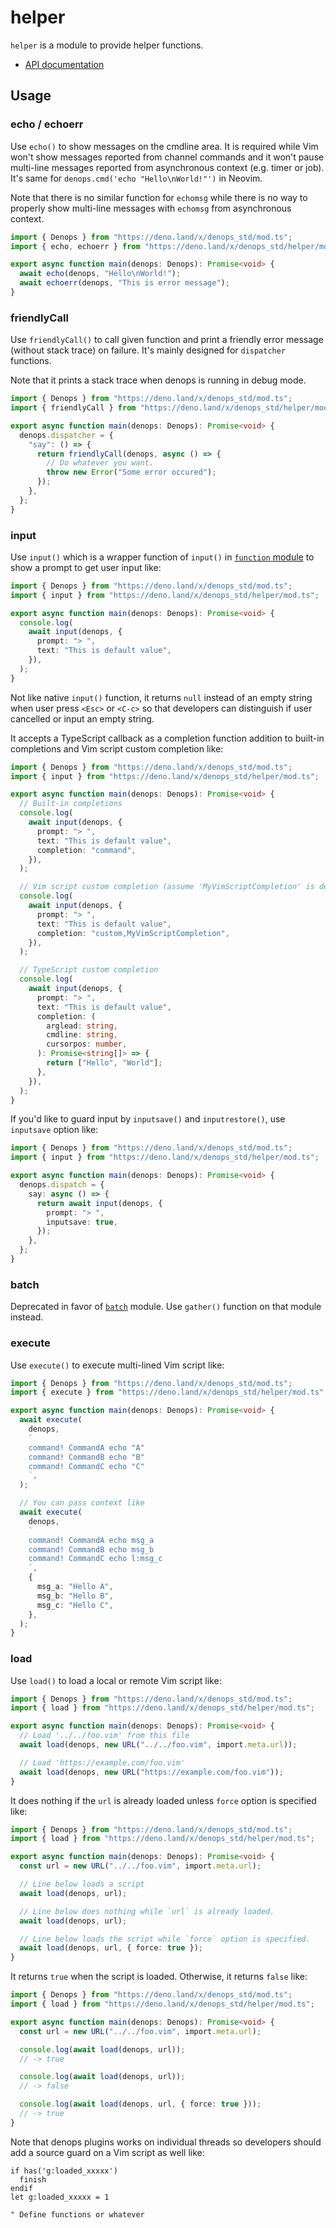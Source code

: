 # helper

`helper` is a module to provide helper functions.

- [API documentation](https://doc.deno.land/https/deno.land/x/denops_std/helper/mod.ts)

## Usage

### echo / echoerr

Use `echo()` to show messages on the cmdline area. It is required while Vim
won't show messages reported from channel commands and it won't pause multi-line
messages reported from asynchronous context (e.g. timer or job). It's same for
`denops.cmd('echo "Hello\nWorld!"')` in Neovim.

Note that there is no similar function for `echomsg` while there is no way to
properly show multi-line messages with `echomsg` from asynchronous context.

```typescript
import { Denops } from "https://deno.land/x/denops_std/mod.ts";
import { echo, echoerr } from "https://deno.land/x/denops_std/helper/mod.ts";

export async function main(denops: Denops): Promise<void> {
  await echo(denops, "Hello\nWorld!");
  await echoerr(denops, "This is error message");
}
```

### friendlyCall

Use `friendlyCall()` to call given function and print a friendly error message
(without stack trace) on failure. It's mainly designed for `dispatcher`
functions.

Note that it prints a stack trace when denops is running in debug mode.

```typescript
import { Denops } from "https://deno.land/x/denops_std/mod.ts";
import { friendlyCall } from "https://deno.land/x/denops_std/helper/mod.ts";

export async function main(denops: Denops): Promise<void> {
  denops.dispatcher = {
    "say": () => {
      return friendlyCall(denops, async () => {
        // Do whatever you want.
        throw new Error("Some error occured");
      });
    },
  };
}
```

### input

Use `input()` which is a wrapper function of `input()` in
[`function` module](../function/README.md) to show a prompt to get user input
like:

```typescript
import { Denops } from "https://deno.land/x/denops_std/mod.ts";
import { input } from "https://deno.land/x/denops_std/helper/mod.ts";

export async function main(denops: Denops): Promise<void> {
  console.log(
    await input(denops, {
      prompt: "> ",
      text: "This is default value",
    }),
  );
}
```

Not like native `input()` function, it returns `null` instead of an empty string
when user press `<Esc>` or `<C-c>` so that developers can distinguish if user
cancelled or input an empty string.

It accepts a TypeScript callback as a completion function addition to built-in
completions and Vim script custom completion like:

```typescript
import { Denops } from "https://deno.land/x/denops_std/mod.ts";
import { input } from "https://deno.land/x/denops_std/helper/mod.ts";

export async function main(denops: Denops): Promise<void> {
  // Built-in completions
  console.log(
    await input(denops, {
      prompt: "> ",
      text: "This is default value",
      completion: "command",
    }),
  );

  // Vim script custom completion (assume 'MyVimScriptCompletion' is defined in Vim script)
  console.log(
    await input(denops, {
      prompt: "> ",
      text: "This is default value",
      completion: "custom,MyVimScriptCompletion",
    }),
  );

  // TypeScript custom completion
  console.log(
    await input(denops, {
      prompt: "> ",
      text: "This is default value",
      completion: (
        arglead: string,
        cmdline: string,
        cursorpos: number,
      ): Promise<string[]> => {
        return ["Hello", "World"];
      },
    }),
  );
}
```

If you'd like to guard input by `inputsave()` and `inputrestore()`, use
`inputsave` option like:

```typescript
import { Denops } from "https://deno.land/x/denops_std/mod.ts";
import { input } from "https://deno.land/x/denops_std/helper/mod.ts";

export async function main(denops: Denops): Promise<void> {
  denops.dispatch = {
    say: async () => {
      return await input(denops, {
        prompt: "> ",
        inputsave: true,
      });
    },
  };
}
```

### batch

Deprecated in favor of [`batch`](./batch/README.md) module. Use `gather()`
function on that module instead.

### execute

Use `execute()` to execute multi-lined Vim script like:

```typescript
import { Denops } from "https://deno.land/x/denops_std/mod.ts";
import { execute } from "https://deno.land/x/denops_std/helper/mod.ts";

export async function main(denops: Denops): Promise<void> {
  await execute(
    denops,
    `
    command! CommandA echo "A"
    command! CommandB echo "B"
    command! CommandC echo "C"
    `,
  );

  // You can pass context like
  await execute(
    denops,
    `
    command! CommandA echo msg_a
    command! CommandB echo msg_b
    command! CommandC echo l:msg_c
    `,
    {
      msg_a: "Hello A",
      msg_b: "Hello B",
      msg_c: "Hello C",
    },
  );
}
```

### load

Use `load()` to load a local or remote Vim script like:

```typescript
import { Denops } from "https://deno.land/x/denops_std/mod.ts";
import { load } from "https://deno.land/x/denops_std/helper/mod.ts";

export async function main(denops: Denops): Promise<void> {
  // Load '../../foo.vim' from this file
  await load(denops, new URL("../../foo.vim", import.meta.url));

  // Load 'https://example.com/foo.vim'
  await load(denops, new URL("https://example.com/foo.vim"));
}
```

It does nothing if the `url` is already loaded unless `force` option is
specified like:

```typescript
import { Denops } from "https://deno.land/x/denops_std/mod.ts";
import { load } from "https://deno.land/x/denops_std/helper/mod.ts";

export async function main(denops: Denops): Promise<void> {
  const url = new URL("../../foo.vim", import.meta.url);

  // Line below loads a script
  await load(denops, url);

  // Line below does nothing while `url` is already loaded.
  await load(denops, url);

  // Line below loads the script while `force` option is specified.
  await load(denops, url, { force: true });
}
```

It returns `true` when the script is loaded. Otherwise, it returns `false` like:

```typescript
import { Denops } from "https://deno.land/x/denops_std/mod.ts";
import { load } from "https://deno.land/x/denops_std/helper/mod.ts";

export async function main(denops: Denops): Promise<void> {
  const url = new URL("../../foo.vim", import.meta.url);

  console.log(await load(denops, url));
  // -> true

  console.log(await load(denops, url));
  // -> false

  console.log(await load(denops, url, { force: true }));
  // -> true
}
```

Note that denops plugins works on individual threads so developers should add a
source guard on a Vim script as well like:

```vim
if has('g:loaded_xxxxx')
  finish
endif
let g:loaded_xxxxx = 1

" Define functions or whatever
```
